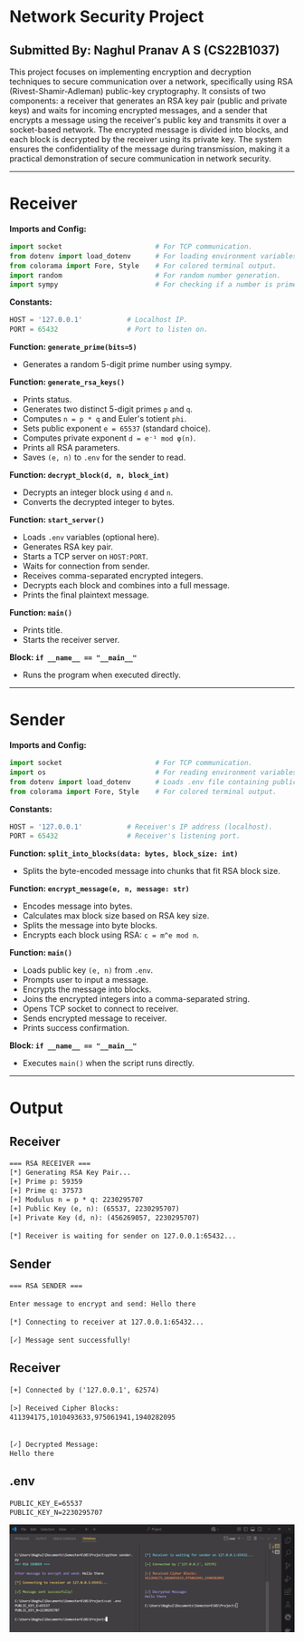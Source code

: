 # Network Security Project
## Submitted By: Naghul Pranav A S (CS22B1037)

This project focuses on implementing encryption and decryption techniques to secure communication over a network, specifically using RSA (Rivest-Shamir-Adleman) public-key cryptography. It consists of two components: a receiver that generates an RSA key pair (public and private keys) and waits for incoming encrypted messages, and a sender that encrypts a message using the receiver's public key and transmits it over a socket-based network. The encrypted message is divided into blocks, and each block is decrypted by the receiver using its private key. The system ensures the confidentiality of the message during transmission, making it a practical demonstration of secure communication in network security.

---

# Receiver

**Imports and Config:**
```python
import socket                       # For TCP communication.
from dotenv import load_dotenv      # For loading environment variables.
from colorama import Fore, Style    # For colored terminal output.
import random                       # For random number generation.
import sympy                        # For checking if a number is prime.
```

**Constants:**
```python
HOST = '127.0.0.1'           # Localhost IP.
PORT = 65432                 # Port to listen on.
```

**Function: `generate_prime(bits=5)`**
- Generates a random 5-digit prime number using sympy.

**Function: `generate_rsa_keys()`**
- Prints status.
- Generates two distinct 5-digit primes `p` and `q`.
- Computes `n = p * q` and Euler's totient `phi`.
- Sets public exponent `e = 65537` (standard choice).
- Computes private exponent `d = e⁻¹ mod φ(n)`.
- Prints all RSA parameters.
- Saves `(e, n)` to `.env` for the sender to read.

**Function: `decrypt_block(d, n, block_int)`**
- Decrypts an integer block using `d` and `n`.
- Converts the decrypted integer to bytes.

**Function: `start_server()`**
- Loads `.env` variables (optional here).
- Generates RSA key pair.
- Starts a TCP server on `HOST:PORT`.
- Waits for connection from sender.
- Receives comma-separated encrypted integers.
- Decrypts each block and combines into a full message.
- Prints the final plaintext message.

**Function: `main()`**
- Prints title.
- Starts the receiver server.

**Block: `if __name__ == "__main__"`**
- Runs the program when executed directly.

---

# Sender

**Imports and Config:**
```python
import socket                       # For TCP communication.
import os                           # For reading environment variables.
from dotenv import load_dotenv      # Loads .env file containing public key.
from colorama import Fore, Style    # For colored terminal output.
```

**Constants:**
```python
HOST = '127.0.0.1'           # Receiver's IP address (localhost).
PORT = 65432                 # Receiver's listening port.
```

**Function: `split_into_blocks(data: bytes, block_size: int)`**
- Splits the byte-encoded message into chunks that fit RSA block size.

**Function: `encrypt_message(e, n, message: str)`**
- Encodes message into bytes.
- Calculates max block size based on RSA key size.
- Splits the message into byte blocks.
- Encrypts each block using RSA: `c = m^e mod n`.

**Function: `main()`**
- Loads public key `(e, n)` from `.env`.
- Prompts user to input a message.
- Encrypts the message into blocks.
- Joins the encrypted integers into a comma-separated string.
- Opens TCP socket to connect to receiver.
- Sends encrypted message to receiver.
- Prints success confirmation.

**Block: `if __name__ == "__main__"`**
- Executes `main()` when the script runs directly.

---

# Output

## Receiver
```
=== RSA RECEIVER ===
[*] Generating RSA Key Pair...
[+] Prime p: 59359
[+] Prime q: 37573
[+] Modulus n = p * q: 2230295707
[+] Public Key (e, n): (65537, 2230295707)
[+] Private Key (d, n): (456269057, 2230295707)

[*] Receiver is waiting for sender on 127.0.0.1:65432...
```

## Sender
```
=== RSA SENDER ===

Enter message to encrypt and send: Hello there

[*] Connecting to receiver at 127.0.0.1:65432...

[✓] Message sent successfully!
```

## Receiver
```
[+] Connected by ('127.0.0.1', 62574)

[>] Received Cipher Blocks:
411394175,1010493633,975061941,1940282095


[✓] Decrypted Message:
Hello there
```

## .env
```
PUBLIC_KEY_E=65537
PUBLIC_KEY_N=2230295707
```

![Output Image](./output.png)